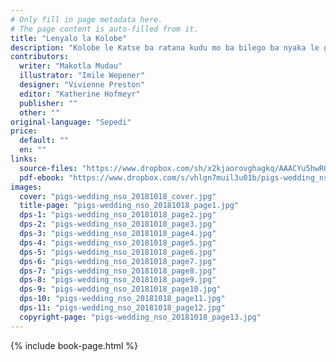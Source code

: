 ```yaml
---
# Only fill in page metadata here.
# The page content is auto-filled from it.
title: "Lenyalo la Kolobe"
description: "Kolobe le Katse ba ratana kudu mo ba bilego ba nyaka le go nyalana. Empa na lenyalo la bona le tla atlega ditšo tša bona di fapana ka tsela ye?"
contributors:
  writer: "Makotla Mudau"
  illustrator: "Imile Wepener"
  designer: "Vivienne Preston"
  editor: "Katherine Hofmeyr"
  publisher: ""
  other: ""
original-language: "Sepedi"
price:
  default: ""
  en: ""
links:
  source-files: "https://www.dropbox.com/sh/x2kjaorovghagkq/AAACYu5hwRG8oQTUVjWtY_Nba?dl=0"
  pdf-ebook: "https://www.dropbox.com/s/vhlgn7muil3u01b/pigs-wedding_nso_20181018.pdf?dl=0"
images:
  cover: "pigs-wedding_nso_20181018_cover.jpg"
  title-page: "pigs-wedding_nso_20181018_page1.jpg"
  dps-1: "pigs-wedding_nso_20181018_page2.jpg"
  dps-2: "pigs-wedding_nso_20181018_page3.jpg"
  dps-3: "pigs-wedding_nso_20181018_page4.jpg"
  dps-4: "pigs-wedding_nso_20181018_page5.jpg"
  dps-5: "pigs-wedding_nso_20181018_page6.jpg"
  dps-6: "pigs-wedding_nso_20181018_page7.jpg"
  dps-7: "pigs-wedding_nso_20181018_page8.jpg"
  dps-8: "pigs-wedding_nso_20181018_page9.jpg"
  dps-9: "pigs-wedding_nso_20181018_page10.jpg"
  dps-10: "pigs-wedding_nso_20181018_page11.jpg"
  dps-11: "pigs-wedding_nso_20181018_page12.jpg"
  copyright-page: "pigs-wedding_nso_20181018_page13.jpg"
---
```


{% include book-page.html %}


